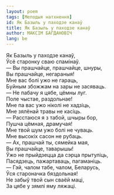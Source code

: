 ```yaml
---
layout: poem
tags: [Мелодыя натхнення]
id: Як Базыль у паходзе канаў
title: Як Базыль у паходзе канаў
author: МАКСІМ БАГДАНОВІЧ
lang: be
---
```



 
Як Базыль у паходзе канаў,  
Ўсё старонку сваю спамінаў.  
— Вы прашчайце, прашчайце, шнуры,  
Вы прашчайце, негараныя!  
Мне вас болі ужо не гараць,  
Буйным збожжам на зары не засяваць.  
— He  пабачу я цябе, цёмны луг.  
Поле чыстае, раздольнае!  
Мне па вас ужо ніколі не хадзіць,  
Мне зялёнай травы не касіць.  
— Расстаюся я з табой, шчыры бор,  
Пушча цёмная, драмучая!  
Мне твой шум ужо болі не чуваць.  
Мне высокіх сасон не рубаць.  
— Ах, прашчай ты, сямейка мая,  
Вы прашчайце, таварышы!  
Ўжо не прыйдзецца да сэрца прытуліць,  
Пасядзець, пажартаваць, пагаманіць.  
— Гэй, чалом табе, чалом, Беларусь,  
Ўся староначка бяздольная!  
He забыў твой сын сваёй маці,  
За цябе у зямлі яму ляжаці.  